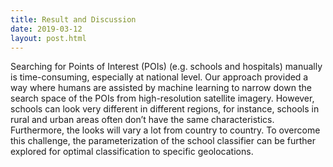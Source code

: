```yaml
---
title: Result and Discussion
date: 2019-03-12
layout: post.html
---
```


Searching for Points of Interest (POIs) (e.g. schools and hospitals) manually is time-consuming, especially at national level. Our approach provided a way where humans are assisted by machine learning to narrow down the search space of the POIs from high-resolution satellite imagery. However, schools can look very different in different regions, for instance, schools in rural and urban areas often don’t have the same characteristics. Furthermore, the looks will vary a lot from country to country. To overcome this challenge, the parameterization of the school classifier can be further explored for optimal classification to specific geolocations.
